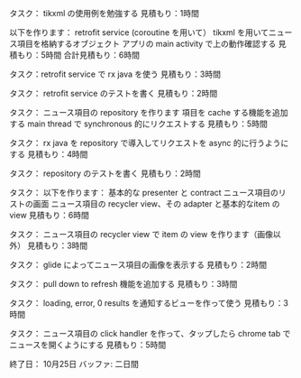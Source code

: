 タスク：
  tikxml の使用例を勉強する
  見積もり：1時間
  
  以下を作ります：
    retrofit service (coroutine を用いて）
    tikxml を用いてニュース項目を格納するオブジェクト
  アプリの main activity で上の動作確認する
  見積もり：5時間
合計見積もり：6時間

タスク：retrofit service で rx java を使う
見積もり：3時間

タスク：
retrofit service のテストを書く
見積もり：2時間

タスク：
ニュース項目の repository を作ります
  項目を cache する機能を追加する
  main thread で synchronous 的にリクエストする
見積もり：5時間

タスク：
rx java を repository で導入してリクエストを async 的に行うようにする
見積もり：4時間

タスク：
repository のテストを書く
見積もり：2時間

タスク：
以下を作ります：
  基本的な presenter と contract
  ニュース項目のリストの画面
  ニュース項目の recycler view、その adapter と基本的なitem の view
見積もり：6時間

タスク：
ニュース項目の recycler view で item の view を作ります（画像以外）
見積もり：3時間

タスク：
glide によってニュース項目の画像を表示する
見積もり：2時間

タスク：
pull down to refresh 機能を追加する
見積もり：3時間

タスク：
loading, error, 0 results を通知するビューを作って使う
見積もり：3時間

タスク：
ニュース項目の click handler を作って、タップしたら chrome tab でニュースを開くようにする
見積もり：5時間

終了日： 10月25日
バッファ: 二日間

